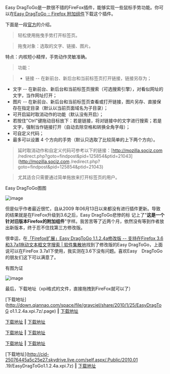 

Easy DragToGo是一款很不错的FireFox插件，能够实现一些鼠标手势功能。你可以在[Easy DragToGo :: Firefox 附加组件](https://addons.mozilla.org/zh-CN/firefox/addon/6639)下载这个插件。

下面是一段[官方](http://addons.sociz.com/firefox/700/)的介绍。

> 轻松使用拖曳手势打开标签页。

>

> 拖曳对象：选取的文字、链接、图片。

特点：内核短小精悍，手势动作灵敏准确。

>

> 功能：

>

> * 链接 -- 在新前台、新后台和当前标签页打开链接，链接另存为；

* 文字 -- 在新前台、新后台和当前标签页搜索（可选搜索引擎），对看似网址的文字，当作网址打开；  
* 图片 -- 在新前台、新后台和当前标签页查看或打开链接，图片另存、直接保存在指定目录（默认以当前页面域名为子目录）；  
* 可开启延时取消动作的功能（默认没有开启）；  
* 若按住"Ctrl"键拖动目标放下：若是链接，将对链接中的文字进行搜索；若是文字，强制当作链接打开（自动去除空格和转换全角字母）；  
* 可自定义代码；  
* 最多可以设置 4 个方向的手势（默认只选取了比较简单的上下两个方向）。
>

> 延时取消动作和自定义代码可参考以下的链接：[http://mozilla.sociz.com
/redirect.php?goto=findpost&pid=125854&ptid=21043](http://mozilla.sociz.com
/redirect.php?goto=findpost&pid=125854&ptid=21043)

>

> 尤其适合只需要通过简单拖放来打开标签页的用户。

Easy DragToGo图图

![image](https://e25ba8-log4d-c.dijingchao.com/images/upload_dropbox/201002/easy_dragtogo.jpg)

但是似乎作者最近很忙，自从2009 年06月13日以来都没有进行插件更新。导致的结果就是在FireFox升级到3.6之后，Easy DragToGo悲惨的标
记上了"**这是一个针对旧版本Firefox的附加组件**"字样。我苦苦等了近两个月，依然没有等到作者放出新版本，终于忍不住找第三方修改版。

很幸运，在[「Firefox扩展」Easy DragToGo 1.1.2.4a修改版 -- 支持在Firefox 3.6和3.7a1拖动文本框文字搜索 | 软件集散地](http://my219.cn/archives/41051.html)找到了修改版的Easy DragToGo，上面说可以在FireFox
3.7a1下使用，我实测在3.6下没有问题。喜欢Easy　DragToGo的朋友们这下可以满意了。

有图为证

![image](https://e25ba8-log4d-c.dijingchao.com/images/upload_dropbox/201002/easy_dragtogo_ff.jpg)

最后，下载地址（xpi格式的文件，直接拖拽到FireFox就可以了）

[下载地址](http://down.qiannao.com/space/file/grayciel/share/2010/1/25/EasyDragToG
o1.1.2.4a.xpi.7z/.page) ‖
[下载地址](http://www.ziddu.com/download/8320161/EasyDragToGo1.1.2.4a.xpi.7z.html)

[下载地址](http://my219.cn/archives/41051.html) ‖
[下载地址](http://dl.dropbox.com/u/4248324/EasyDragToGo1.1.2.4a.xpi.7z)

[下载地址](http://goaruna.com/bmpj) ‖ [下载地址](http://u.115.com/file/f6ffd613cf)

[下载地址](http://www.uushare.com/user/my219cn/file/2492897) ‖
[下载地址](http://www.filefront.com/15422223/EasyDragToGo1.1.2.4a.xpi.7z)

[下载地址](http://cid-25076445a5c25e27.skydrive.live.com/self.aspx/.Public/2010.01
.19/EasyDragToGo1.1.2.4a.xpi.7z) ‖
[下载地址](http://www.brsbox.com/filebox/down/fc/f19722a7b4297149e3a8ac16f87b2229)



